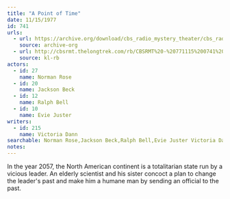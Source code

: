 ```yaml
---
title: "A Point of Time"
date: 11/15/1977
id: 741
urls: 
  - url: https://archive.org/download/cbs_radio_mystery_theater/cbs_radio_mystery_theater-0701-0750.zip/cbs_radio_mystery_theater-0701-0750%2Fcbsrmt_0741_a_point_in_time.mp3
    source: archive-org
  - url: http://cbsrmt.thelongtrek.com/rb/CBSRMT%20-%20771115%200741%20A%20Point%20Of%20Time_WLNH-FM_rb.mp3
    source: kl-rb
actors:  
  - id: 27
    name: Norman Rose  
  - id: 20
    name: Jackson Beck  
  - id: 12
    name: Ralph Bell  
  - id: 10
    name: Evie Juster
writers:  
  - id: 215
    name: Victoria Dann
searchable: Norman Rose,Jackson Beck,Ralph Bell,Evie Juster Victoria Dann
notes:  
---
```

In the year 2057, the North American continent is a totalitarian state run by a vicious leader. An elderly scientist and his sister concoct a plan to change the leader's past and make him a humane man by sending an official to the past.